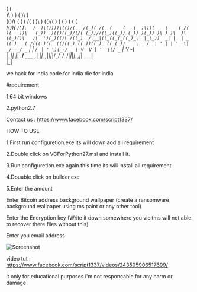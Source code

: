 
 (                                  (                                                  
 )\ )                  )     (      )\ )                                               
(()/(   (  (        ( /(  (  )\ )  (()/(   )              (  (      )      ) (     (   
 /(_))( )( )\ `  )  )\())))\(()/(   /(_)( /(  (    (   (  )\))(    (    ( /( )(   ))\  
(_))  )(()((_)/(/( (_))//((_)((_)) (_)) )(_)) )\ ) )\  )\((_)()\   )\  ')(_)(()\ /((_) 
/ __|((_((_(_((_)_\| |_(_))  _| |  | _ ((_)_ _(_/(((_)((__(()((_)_((_))((_)_ ((_(_))   
\__ / _| '_| | '_ \|  _/ -_/ _` |  |   / _` | ' \)(_-/ _ \ V  V | '  \(/ _` | '_/ -_)  
|___\__|_| |_| .__/ \__\___\__,_|  |_|_\__,_|_||_|/__\___/\_/\_/|_|_|_|\__,_|_| \___|  
             |_|                                                                       
                         
we hack for india code for india die for india

#requirement

1.64 bit windows

2.python2.7

Contact us : https://www.facebook.com/script1337/

HOW TO USE

1.First run configuretion.exe its will downlaod all requirement

2.Double click on VCForPython27.msi and install it.

3.Run configuretion.exe again this time its will install all requirement

4.Douable click on builder.exe 

5.Enter the amount 

Enter Bitcoin address background wallpaper (create a ransomware background wallpaper using ms paint or any other tool)

Enter the Encryption key (Write it down somewhere you vicitms will not able to recover there files without this)

Enter you  email address

![Screenshot](https://github.com/ScRiPt1337/Scripted-Ransomware-builder/blob/master/ss.jpeg)

video tut : https://www.facebook.com/script1337/videos/243505906517699/

it only for educational purposes  i'm not responcable for any harm or damage

